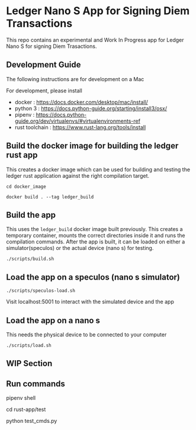 # Ledger Nano S App for Signing Diem Transactions

This repo contains an experimental and Work In Progress app for Ledger Nano S for signing Diem Trasactions.

## Development Guide

The following instructions are for development on a Mac

For development, please install
* docker : https://docs.docker.com/desktop/mac/install/
* python 3 : https://docs.python-guide.org/starting/install3/osx/
* pipenv : https://docs.python-guide.org/dev/virtualenvs/#virtualenvironments-ref
* rust toolchain : https://www.rust-lang.org/tools/install

## Build the docker image for building the ledger rust app

This creates a docker image which can be used for building and testing the ledger rust application against the right compilation target.

```
cd docker_image

docker build . --tag ledger_build
```

## Build the app

This uses the `ledger_build` docker image built previously. This creates a temporary container, mounts the correct directories inside it and runs the compilation commands. After the app is built, it can be loaded on either a simulator(speculos) or the actual device (nano s) for testing.

```
./scripts/build.sh
```

## Load the app on a speculos (nano s simulator)

```
./scripts/speculos-load.sh
```

Visit localhost:5001 to interact with the simulated device and the app

## Load the app on a nano s

This needs the physical device to be connected to your computer

```
./scripts/load.sh
```

## WIP Section

## Run commands

pipenv shell

cd rust-app/test

python test_cmds.py

